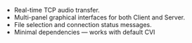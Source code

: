 - Real-time TCP audio transfer.
- Multi-panel graphical interfaces for both Client and Server.
- File selection and connection status messages.
- Minimal dependencies — works with default CVI
